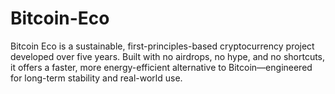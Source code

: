 # Bitcoin-Eco
Bitcoin Eco is a sustainable, first-principles-based cryptocurrency project developed over five years. Built with no airdrops, no hype, and no shortcuts, it offers a faster, more energy-efficient alternative to Bitcoin—engineered for long-term stability and real-world use.
